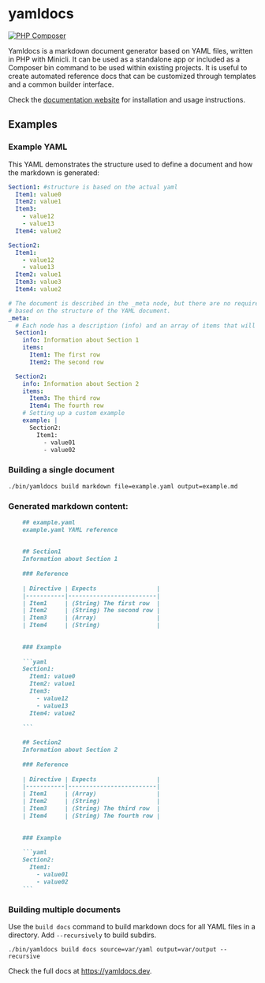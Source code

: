 # yamldocs
[![PHP Composer](https://github.com/erikaheidi/yamldocs/actions/workflows/php.yml/badge.svg)](https://github.com/erikaheidi/yamldocs/actions/workflows/php.yml)

Yamldocs is a markdown document generator based on YAML files, written in PHP with Minicli. It can be used as a standalone app or included as a Composer bin command to be used within existing projects. It is useful to create automated reference docs that can be customized through templates and a common builder interface.

Check the [documentation website](https://yamldocs.dev) for installation and usage instructions.

## Examples

### Example YAML

This YAML demonstrates the structure used to define a document and how the markdown is generated:

```yaml
Section1: #structure is based on the actual yaml
  Item1: value0
  Item2: value1
  Item3:
    - value12
    - value13
  Item4: value2

Section2:
  Item1:
    - value12
    - value13
  Item2: value1
  Item3: value3
  Item4: value2

# The document is described in the _meta node, but there are no required fields. Markdown will be generated anyways,
# based on the structure of the YAML document.
_meta:
  # Each node has a description (info) and an array of items that will be presented as a table.
  Section1:
    info: Information about Section 1
    items:
      Item1: The first row
      Item2: The second row

  Section2:
    info: Information about Section 2
    items:
      Item3: The third row
      Item4: The fourth row
    # Setting up a custom example
    example: |
      Section2:
        Item1:
          - value01
          - value02
```

### Building a single document

```shell
./bin/yamldocs build markdown file=example.yaml output=example.md
```

### Generated markdown content:

```markdown
    ## example.yaml
    example.yaml YAML reference
    
    
    ## Section1
    Information about Section 1
    
    ### Reference
    
    | Directive | Expects                 |
    |-----------|-------------------------|
    | Item1     | (String) The first row  |
    | Item2     | (String) The second row |
    | Item3     | (Array)                 |
    | Item4     | (String)                |
    
    
    ### Example
    
    ```yaml
    Section1:
      Item1: value0
      Item2: value1
      Item3:
        - value12
        - value13
      Item4: value2
    
    ```
    
    ## Section2
    Information about Section 2
    
    ### Reference
    
    | Directive | Expects                 |
    |-----------|-------------------------|
    | Item1     | (Array)                 |
    | Item2     | (String)                |
    | Item3     | (String) The third row  |
    | Item4     | (String) The fourth row |
    
    
    ### Example
    
    ```yaml
    Section2:
      Item1:
        - value01
        - value02
    ```
```

### Building multiple documents

Use the `build docs` command to build markdown docs for all YAML files in a directory. Add `--recursively` to build subdirs.

```shell
./bin/yamldocs build docs source=var/yaml output=var/output --recursive
```

Check the full docs at https://yamldocs.dev.
 
